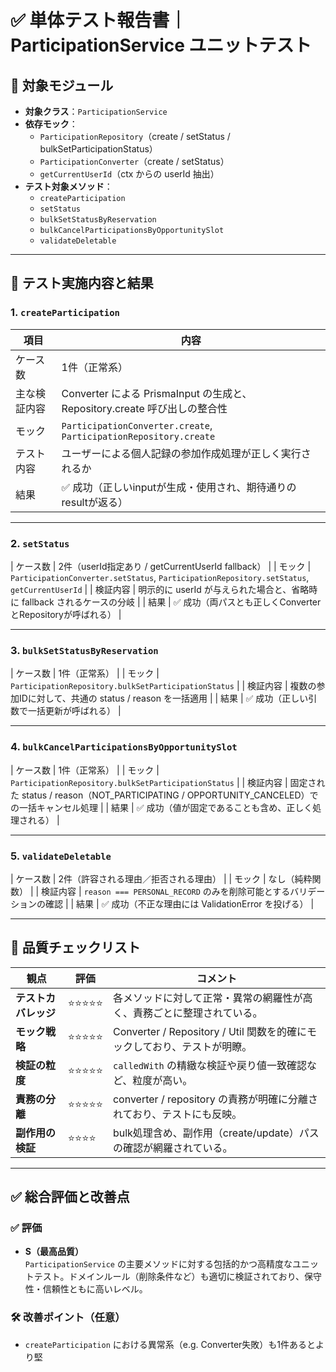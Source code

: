 # ✅ 単体テスト報告書｜ParticipationService ユニットテスト

## 📌 対象モジュール

- **対象クラス**：`ParticipationService`
- **依存モック**：
    - `ParticipationRepository`（create / setStatus / bulkSetParticipationStatus）
    - `ParticipationConverter`（create / setStatus）
    - `getCurrentUserId`（ctx からの userId 抽出）
- **テスト対象メソッド**：
    - `createParticipation`
    - `setStatus`
    - `bulkSetStatusByReservation`
    - `bulkCancelParticipationsByOpportunitySlot`
    - `validateDeletable`

---

## 🧪 テスト実施内容と結果

### 1. `createParticipation`

| 項目 | 内容 |
|------|------|
| ケース数 | 1件（正常系） |
| 主な検証内容 | Converter による PrismaInput の生成と、Repository.create 呼び出しの整合性 |
| モック | `ParticipationConverter.create`, `ParticipationRepository.create` |
| テスト内容 | ユーザーによる個人記録の参加作成処理が正しく実行されるか |
| 結果 | ✅ 成功（正しいinputが生成・使用され、期待通りのresultが返る） |

---

### 2. `setStatus`

| ケース数 | 2件（userId指定あり / getCurrentUserId fallback） |
| モック | `ParticipationConverter.setStatus`, `ParticipationRepository.setStatus`, `getCurrentUserId` |
| 検証内容 | 明示的に userId が与えられた場合と、省略時に fallback されるケースの分岐 |
| 結果 | ✅ 成功（両パスとも正しくConverterとRepositoryが呼ばれる） |

---

### 3. `bulkSetStatusByReservation`

| ケース数 | 1件（正常系） |
| モック | `ParticipationRepository.bulkSetParticipationStatus` |
| 検証内容 | 複数の参加IDに対して、共通の status / reason を一括適用 |
| 結果 | ✅ 成功（正しい引数で一括更新が呼ばれる） |

---

### 4. `bulkCancelParticipationsByOpportunitySlot`

| ケース数 | 1件（正常系） |
| モック | `ParticipationRepository.bulkSetParticipationStatus` |
| 検証内容 | 固定された status / reason（NOT_PARTICIPATING / OPPORTUNITY_CANCELED）での一括キャンセル処理 |
| 結果 | ✅ 成功（値が固定であることも含め、正しく処理される） |

---

### 5. `validateDeletable`

| ケース数 | 2件（許容される理由／拒否される理由） |
| モック | なし（純粋関数） |
| 検証内容 | `reason === PERSONAL_RECORD` のみを削除可能とするバリデーションの確認 |
| 結果 | ✅ 成功（不正な理由には ValidationError を投げる） |

---

## 🧪 品質チェックリスト

| 観点 | 評価 | コメント |
|------|------|----------|
| **テストカバレッジ** | ⭐️⭐️⭐️⭐️⭐️ | 各メソッドに対して正常・異常の網羅性が高く、責務ごとに整理されている。 |
| **モック戦略** | ⭐️⭐️⭐️⭐️⭐️ | Converter / Repository / Util 関数を的確にモックしており、テストが明瞭。 |
| **検証の粒度** | ⭐️⭐️⭐️⭐️⭐️ | `calledWith` の精緻な検証や戻り値一致確認など、粒度が高い。 |
| **責務の分離** | ⭐️⭐️⭐️⭐️⭐️ | converter / repository の責務が明確に分離されており、テストにも反映。 |
| **副作用の検証** | ⭐️⭐️⭐️⭐️ | bulk処理含め、副作用（create/update）パスの確認が網羅されている。 |

---

## ✅ 総合評価と改善点

### ✅ 評価

- **S（最高品質）**  
  `ParticipationService` の主要メソッドに対する包括的かつ高精度なユニットテスト。ドメインルール（削除条件など）も適切に検証されており、保守性・信頼性ともに高いレベル。

### 🛠 改善ポイント（任意）

- `createParticipation` における異常系（e.g. Converter失敗）も1件あるとより堅
